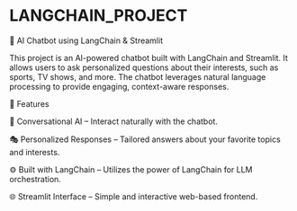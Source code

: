 # LANGCHAIN_PROJECT
🎯 AI Chatbot using LangChain & Streamlit

This project is an AI-powered chatbot built with LangChain and Streamlit. It allows users to ask personalized questions about their interests, such as sports, TV shows, and more. The chatbot leverages natural language processing to provide engaging, context-aware responses.

🚀 Features

💬 Conversational AI – Interact naturally with the chatbot.

🎭 Personalized Responses – Tailored answers about your favorite topics and interests.

⚙️ Built with LangChain – Utilizes the power of LangChain for LLM orchestration.

🌐 Streamlit Interface – Simple and interactive web-based frontend.
